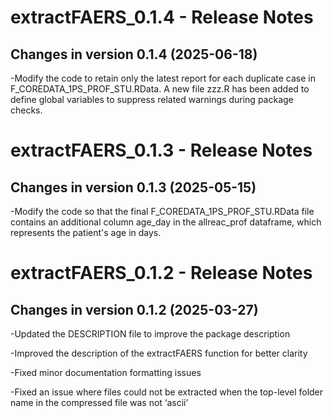 # extractFAERS_0.1.4 - Release Notes

## Changes in version 0.1.4 (2025-06-18)

-Modify the code to retain only the latest report for each duplicate case in F_COREDATA_1PS_PROF_STU.RData. A new file zzz.R has been added to define global variables to suppress related warnings during package checks.


# extractFAERS_0.1.3 - Release Notes

## Changes in version 0.1.3 (2025-05-15)

-Modify the code so that the final F_COREDATA_1PS_PROF_STU.RData file contains an additional column age_day in the allreac_prof dataframe, which represents the patient's age in days.


# extractFAERS_0.1.2 - Release Notes

## Changes in version 0.1.2 (2025-03-27)

-Updated the DESCRIPTION file to improve the package description

-Improved the description of the extractFAERS function for better clarity

-Fixed minor documentation formatting issues

-Fixed an issue where files could not be extracted when the top-level folder name in the compressed file was not ‘ascii’
